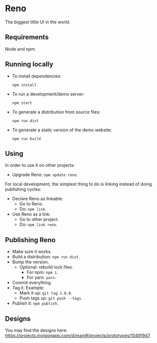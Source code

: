 # Reno

The biggest little UI in the world.

## Requirements

Node and npm.

## Running locally

* To install dependencies:

      npm install

* To run a development/demo server:

      npm start

* To generate a distribution from source files:

      npm run dist

* To generate a static version of the demo website:

      npm run build

## Using

In order to use it on other projects:

* Upgrade Reno: `npm update reno`.

For local development, the simplest thing to do is linking instead of doing publishing cycles:

* Declare Reno as linkable:
  * Go to Reno.
  * Do: `npm link`.
* Use Reno as a link:
  * Go to other project.
  * Do: `npm link reno`.

## Publishing Reno

* Make sure it works.
* Build a distribution: `npm run dist`.
* Bump the version.
  * Optional: rebuild lock files.
    * For npm: `npm i`.
    * For yarn: `yarn`.
* Commit everything.
* Tag it. Example:
  * Mark it up: `git tag 1.0.9`.
  * Push tags up: `git push --tags`.
* Publish it: `npm publish`.

## Designs

You may find the designs here: https://projects.invisionapp.com/d/main#/projects/prototypes/10491947

